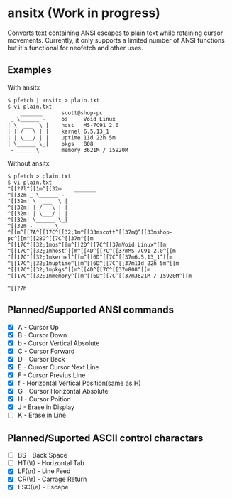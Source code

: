 # ansitx (Work in progress)
Converts text containing ANSI escapes to plain text while retaining cursor movements.
Currently, it only supports a limited number of ANSI functions but it's functional for neofetch and other uses.

## Examples
With ansitx
```console
$ pfetch | ansitx > plain.txt
$ vi plain.txt
    _______      scott@shop-pc
 _ \______ -     os     Void Linux
| \  ___  \ |    host   MS-7C91 2.0
| | /   \ | |    kernel 6.5.13_1
| | \___/ | |    uptime 11d 22h 5m
| \______ \_|    pkgs   808
 -_______\       memory 3621M / 15920M

```
Without ansitx
```console
$ pfetch > plain.txt
$ vi plain.txt
^[[?7l^[[1m^[[32m    _______
^[[32m _ \______ -
^[[32m| \  ___  \ |
^[[32m| | /   \ | |
^[[32m| | \___/ | |
^[[32m| \______ \_|
^[[32m -_______\
^[[m^[[7A^[[17C^[[32;1m^[[33mscott^[[37m@^[[33mshop-pc^[[m^[[28D^[[7C^[[37m^[[m
^[[17C^[[32;1mos^[[m^[[2D^[[7C^[[37mVoid Linux^[[m
^[[17C^[[32;1mhost^[[m^[[4D^[[7C^[[37mMS-7C91 2.0^[[m
^[[17C^[[32;1mkernel^[[m^[[6D^[[7C^[[37m6.5.13_1^[[m
^[[17C^[[32;1muptime^[[m^[[6D^[[7C^[[37m11d 22h 5m^[[m
^[[17C^[[32;1mpkgs^[[m^[[4D^[[7C^[[37m808^[[m
^[[17C^[[32;1mmemory^[[m^[[6D^[[7C^[[37m3621M / 15920M^[[m

^[[?7h

```

## Planned/Supported ANSI commands
- [x] A - Cursor Up
- [x] B - Cursor Down
- [x] b - Cursor Vertical Absolute
- [x] C - Cursor Forward
- [x] D - Cursor Back
- [x] E - Curosr Cursor Next Line 
- [x] F - Cursor Previus Line
- [x] f - Horizontal Vertical Position(same as H)
- [x] G - Cursor Horizontal Absolute
- [x] H - Cursor Poition
- [x] J - Erase in Display
- [ ] K - Erase in Line
## Planned/Suported ASCII control charactars
- [ ] BS - Back Space
- [ ] HT(\t) - Horizontal Tab
- [x] LF(\n) - Line Feed
- [x] CR(\r) - Carrage Return
- [x] ESC(\e) - Escape
